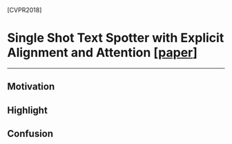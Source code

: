 
[CVPR2018]

# Single Shot Text Spotter with Explicit Alignment and Attention [[paper](https://arxiv.org/abs/1803.03474)]

---

## Motivation

## Highlight

## Confusion

